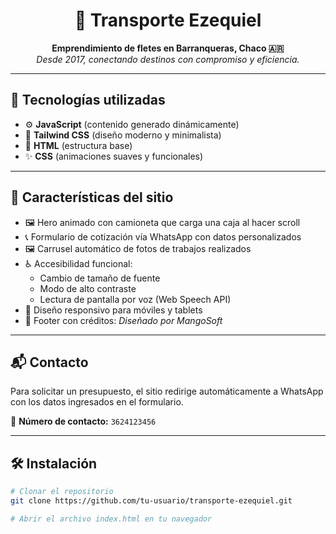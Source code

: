 <h1 align="center">🚚 Transporte Ezequiel</h1>

<p align="center">
  <strong>Emprendimiento de fletes en Barranqueras, Chaco 🇦🇷</strong><br>
  <em>Desde 2017, conectando destinos con compromiso y eficiencia.</em>
</p>

---

## 🧰 Tecnologías utilizadas

- ⚙️ <strong>JavaScript</strong> (contenido generado dinámicamente)
- 🎨 <strong>Tailwind CSS</strong> (diseño moderno y minimalista)
- 🧼 <strong>HTML</strong> (estructura base)
- ✨ <strong>CSS</strong> (animaciones suaves y funcionales)

---

## 🎯 Características del sitio

- 🖼️ Hero animado con camioneta que carga una caja al hacer scroll
- 📞 Formulario de cotización vía WhatsApp con datos personalizados
- 🖼️ Carrusel automático de fotos de trabajos realizados
- ♿ Accesibilidad funcional:
  - Cambio de tamaño de fuente
  - Modo de alto contraste
  - Lectura de pantalla por voz (Web Speech API)
- 📱 Diseño responsivo para móviles y tablets
- 🧾 Footer con créditos: <em>Diseñado por MangoSoft</em>

---

## 📬 Contacto

Para solicitar un presupuesto, el sitio redirige automáticamente a WhatsApp con los datos ingresados en el formulario.

📱 <strong>Número de contacto:</strong> <code>3624123456</code>

---

## 🛠️ Instalación

```bash
# Clonar el repositorio
git clone https://github.com/tu-usuario/transporte-ezequiel.git

# Abrir el archivo index.html en tu navegador
